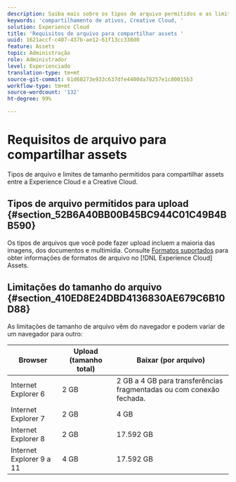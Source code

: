 ```yaml
---
description: Saiba mais sobre os tipos de arquivo permitidos e as limitações de tamanho para compartilhar assets entre a Adobe Experience Cloud e a Creative Cloud.
keywords: 'compartilhamento de ativos, Creative Cloud, '
solution: Experience Cloud
title: 'Requisitos de arquivo para compartilhar assets '
uuid: 1621accf-c407-437b-ae12-61f13cc338d0
feature: Assets
topic: Administração
role: Administrador
level: Experienciado
translation-type: tm+mt
source-git-commit: 61d60273e933c637dfe4400da78257e1c80015b3
workflow-type: tm+mt
source-wordcount: '132'
ht-degree: 99%

---
```



# Requisitos de arquivo para compartilhar assets

Tipos de arquivo e limites de tamanho permitidos para compartilhar assets entre a Experience Cloud e a Creative Cloud.

## Tipos de arquivo permitidos para upload {#section_52B6A40BB00B45BC944C01C49B4BB590}

Os tipos de arquivos que você pode fazer upload incluem a maioria das imagens, dos documentos e multimídia. Consulte [Formatos suportados](https://helpx.adobe.com/br/experience-manager/brand-portal/using/brand-portal-supported-formats.html) para obter informações de formatos de arquivo no [!DNL Experience Cloud] Assets.

## Limitações do tamanho do arquivo {#section_410ED8E24DBD4136830AE679C6B10D88}

As limitações de tamanho de arquivo vêm do navegador e podem variar de um navegador para outro:

| Browser | Upload (tamanho total) | Baixar (por arquivo) |
|--- |--- |--- |
| Internet Explorer 6 | 2 GB | 2 GB a 4 GB para transferências fragmentadas ou com conexão fechada. |
| Internet Explorer 7 | 2 GB | 4 GB |
| Internet Explorer 8 | 2 GB | 17.592 GB |
| Internet Explorer 9 a 11 | 4 GB | 17.592 GB |

